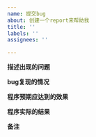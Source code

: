 ```yaml
---
name: 提交bug
about: 创建一个report来帮助我
title: ''
labels: ''
assignees: ''

---
```


**描述出现的问题**


**bug复现的情况**


**程序预期应达到的效果**


**程序实际的结果**


**备注**
